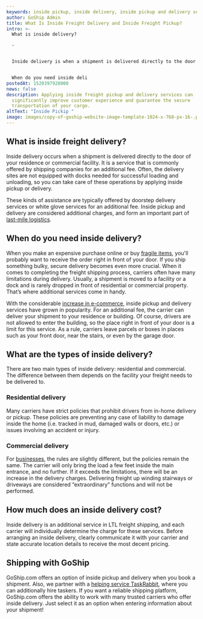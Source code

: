 ```yaml
---
keywords: inside pickup, inside delivery, inside pickup and delivery services
author: GoShip Admin
title: What Is Inside Freight Delivery and Inside Freight Pickup?
intro: >-
  What is inside delivery?

  -


  Inside delivery is when a shipment is delivered directly to the door of your residence or commercial facility. It is a service that is commonly offered by shipping companies like doorstep delivery services or white glove services for an additional fee. There are two main types of inside delivery: residential and commercial. Inside pickup and delivery are considered additional services, and inside delivery is an important part of last-mile logistics. 


  When do you need inside deli
postedAt: 1520397928000
news: false
description: Applying inside freight pickup and delivery services can
  significantly improve customer experience and guarantee the secure
  transportation of your cargo.
altText: "Inside Pickip "
image: images/copy-of-goship-website-image-template-1024-x-768-px-16-.png
---
```

## What is inside freight delivery?

Inside delivery occurs when a shipment is delivered directly to the door of your residence or commercial facility. It is a service that is commonly offered by shipping companies for an additional fee. Often, the delivery sites are not equipped with docks needed for successful loading and unloading, so you can take care of these operations by applying inside pickup or delivery.

These kinds of assistance are typically offered by doorstep delivery services or white glove services for an additional fee. Inside pickup and delivery are considered additional charges, and form an important part of [last-mile logistics](https://www.goship.com/posts/last-mile-delivery-improve-service).

## When do you need inside delivery?

When you make an expensive purchase online or buy [fragile items](https://www.goship.com/posts/how-to-ship-fragile-items), you'll probably want to receive the order right in front of your door. If you ship something bulky, secure delivery becomes even more crucial. When it comes to completing the freight shipping process, carriers often have many limitations during delivery. Usually, a shipment is moved to a facility or a dock and is rarely dropped in front of residential or commercial property. That’s where additional services come in handy. 

With the considerable [increase in e-commerce](https://www.goship.com/blog/how-to-improve-your-customers-experience-through-shipping/), inside pickup and delivery services have grown in popularity. For an additional fee, the carrier can deliver your shipment to your residence or building. Of course, drivers are not allowed to enter the building, so the place right in front of your door is a limit for this service. As a rule, carriers leave parcels or boxes in places such as your front door, near the stairs, or even by the garage door.

## What are the types of inside delivery?

There are two main types of inside delivery: residential and commercial. The difference between them depends on the facility your freight needs to be delivered to.

### Residential delivery

Many carriers have strict policies that prohibit drivers from in-home delivery or pickup. These policies are preventing any case of liability to damage inside the home (i.e. tracked in mud, damaged walls or doors, etc.) or issues involving an accident or injury.

### Commercial delivery

For [businesses](https://www.goship.com/shipping-services/small-business-shipping/), the rules are slightly different, but the policies remain the same. The carrier will only bring the load a few feet inside the main entrance, and no further. If it exceeds the limitations, there will be an increase in the delivery charges. Delivering freight up winding stairways or driveways are considered “extraordinary” functions and will not be performed.

## How much does an inside delivery cost?

Inside delivery is an additional service in LTL freight shipping, and each carrier will individually determine the charge for these services. Before arranging an inside delivery, clearly communicate it with your carrier and state accurate location details to receive the most decent pricing.

## Shipping with GoShip

GoShip.com offers an option of inside pickup and delivery when you book a shipment. Also, we partner with a [helping service TaskRabbit](https://www.goship.com/resources/get-help-with-taskrabbit/), where you can additionally hire taskers. If you want a reliable shipping platform, GoShip.com offers the ability to work with many trusted carriers who offer inside delivery. Just select it as an option when entering information about your shipment!
